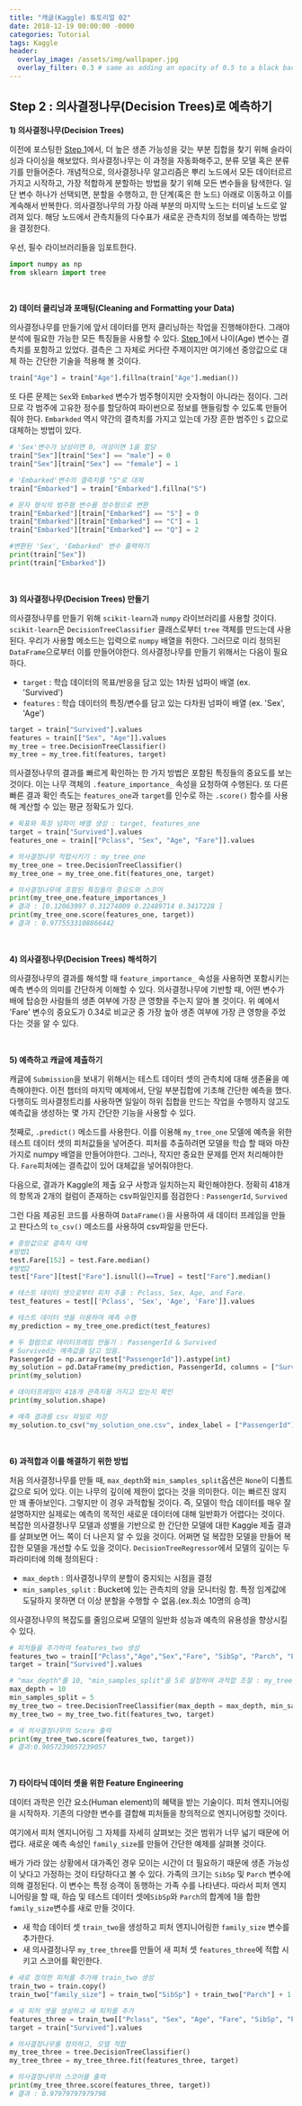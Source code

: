 ```yaml
---
title: "캐글(Kaggle) 튜토리얼 02"
date: 2018-12-19 00:00:00 -0000
categories: Tutorial
tags: Kaggle
header:
  overlay_image: /assets/img/wallpaper.jpg
  overlay_filter: 0.3 # same as adding an opacity of 0.5 to a black background
---
```

## Step 2 : 의사결정나무(Decision Trees)로 예측하기

**1) 의사결정나무(Decision Trees)**

이전에 포스팅한 [Step 1](https://wooiljeong.github.io/tutorial/kaggle_tutorial_01/)에서, 더 높은 생존 가능성을 갖는 부분 집합을 찾기 위해 슬라이싱과 다이싱을 해보았다. 의사결정나무는 이 과정을 자동화해주고, 분류 모델 혹은 분류기를 만들어준다.
개념적으로, 의사결정나무 알고리즘은 뿌리 노드에서 모든 데이터르르 가지고 시작하고, 가장 적합하게 분할하는 방법을 찾기 위해 모든 변수들을 탐색한다. 일단 변수 하나가 선택되면, 분할을 수행하고, 한 단계(혹은 한 노드) 아래로 이동하고 이를 계속해서 반복한다. 의사결정나무의 가장 아래 부분의 마지막 노드는 터미널 노드로 알려져 있다. 해당 노드에서 관측치들의 다수표가 새로운 관측치의 정보를 예측하는 방법을 결정한다.

우선, 필수 라이브러리들을 임포트한다.

```python
import numpy as np
from sklearn import tree
```


<br>

**2) 데이터 클리닝과 포매팅(Cleaning and Formatting your Data)**

의사결정나무를 만들기에 앞서 데이터를 먼저 클리닝하는 작업을 진행해야한다. 그래야 분석에 필요한 가능한 모든 특징들을 사용할 수 있다. [Step 1](https://wooiljeong.github.io/tutorial/kaggle_tutorial_01/)에서 나이(Age) 변수는 결측치를 포함하고 있었다. 결측은 그 자체로 커다란 주제이지만 여기에선 중앙값으로 대체 하는 간단한 기술을 적용해 볼 것이다.

```python
train["Age"] = train["Age"].fillna(train["Age"].median())
```

또 다른 문제는 ```Sex```와 ```Embarked``` 변수가 범주형이지만 숫자형이 아니라는 점이다. 그러므로 각 범주에 고유한 정수를 할당하여 파이썬으로 정보를 핸들링할 수 있도록 만들어줘야 한다. ```Embarkded``` 역시 약간의 결측치를 가지고 있는데 가장 흔한 범주인 ```S``` 값으로 대체하는 방법이 있다.

```python
# 'Sex'변수가 남성이면 0, 여성이면 1을 할당
train["Sex"][train["Sex"] == "male"] = 0
train["Sex"][train["Sex"] == "female"] = 1

# 'Embarked'변수의 결측치를 "S"로 대체
train["Embarked"] = train["Embarked"].fillna("S")

# 문자 형식의 범주형 변수를 정수형으로 변환
train["Embarked"][train["Embarked"] == "S"] = 0
train["Embarked"][train["Embarked"] == "C"] = 1
train["Embarked"][train["Embarked"] == "Q"] = 2

#변환된 'Sex', 'Embarked' 변수 출력하기
print(train["Sex"])
print(train["Embarked"])
```

<br>

**3) 의사결정나무(Decision Trees) 만들기**

의사결정나무를 만들기 위해 ```scikit-learn```과 ```numpy``` 라이브러리를 사용할 것이다. ```scikit-learn```은 ```DecisionTreeClassifier``` 클래스로부터 ```tree``` 객체를 만드는데 사용된다. 우리가 사용할 메소드는 입력으로 ```numpy``` 배열을 취한다. 그러므로 미리 정의된```DataFrame```으로부터 이를 만들어야한다. 의사결정나무를 만들기 위해서는 다음이 필요하다.

- ```target``` : 학습 데이터의 목표/반응을 담고 있는 1차원 넘파이 배열 (ex. 'Survived')
- ```features``` : 학습 데이터의 특징/변수를 담고 있는 다차원 넘파이 배열 (ex. 'Sex', 'Age')

```python
target = train["Survived"].values
features = train[["Sex", "Age"]].values
my_tree = tree.DecisionTreeClassifier()
my_tree = my_tree.fit(features, target)
```

의사결정나무의 결과를 빠르게 확인하는 한 가지 방법은 포함된 특징들의 중요도를 보는 것이다. 이는 나무 객체의 ```.feature_importance_``` 속성을 요청하여 수행된다. 또 다른 빠른 결과 확인 측도는 ```features_one```과 ```target```를 인수로 하는 ```.score()``` 함수를 사용해 계산할 수 있는 평균 정확도가 있다.

```python
# 목표와 특징 넘파이 배열 생성 : target, features_one
target = train["Survived"].values
features_one = train[["Pclass", "Sex", "Age", "Fare"]].values

# 의사결정나무 적합시키기 : my_tree_one
my_tree_one = tree.DecisionTreeClassifier()
my_tree_one = my_tree_one.fit(features_one, target)

# 의사결정나무에 포함된 특징들의 중요도와 스코어
print(my_tree_one.feature_importances_)
# 결과 : [0.12063997 0.31274009 0.22489714 0.3417228 ]
print(my_tree_one.score(features_one, target))
# 결과 : 0.9775533108866442
```

<br>

**4) 의사결정나무(Decision Trees) 해석하기**

의사결정나무의 결과를 해석할 때 ```feature_importance_``` 속성을 사용하면 포함시키는 예측 변수의 의미를 간단하게 이해할 수 있다. 의사결정나무에 기반할 때, 어떤 변수가 배에 탑승한 사람들의 생존 여부에 가장 큰 영향을 주는지 알아 볼 것이다. 위 예에서 'Fare' 변수의 중요도가 0.34로 비교군 중 가장 높아 생존 여부에 가장 큰 영향을 주었다는 것을 알 수 있다.


<br>

**5) 예측하고 캐글에 제출하기**

캐글에 ```Submission```을 보내기 위해서는 테스트 데이터 셋의 관측치에 대해 생존율을 예측해야한다. 이전 챕터의 마지막 예제에서, 단일 부분집합에 기초해 간단한 예측을 했다. 다행히도 의사결정트리를 사용하면 일일이 하위 집합을 만드는 작업을 수행하지 않고도 예측값을 생성하는 몇 가지 간단한 기능을 사용할 수 있다.

첫째로, ```.predict()``` 메소드를 사용한다. 이를 이용해 ```my_tree_one``` 모델에 예측을 위한 테스트 데이터 셋의 피처값들을 넣어준다. 피처를 추출하려면 모델을 학습 할 때와 마찬가지로 numpy 배열을 만들어야한다. 그러나, 작지만 중요한 문제를 먼저 처리해야한다. ```Fare```피처에는 결측값이 있어 대체값을 넣어줘야한다.

다음으로, 결과가 Kaggle의 제출 요구 사항과 일치하는지 확인해야한다. 정확히 418개의 항목과 2개의 컬럼이 존재하는 csv파일인지를 점검한다 : ```PassengerId```, ```Survived```

그런 다음 제공된 코드를 사용하여 ```DataFrame()```을 사용하여 새 데이터 프레임을 만들고 판다스의 ```to_csv()``` 메소드를 사용하여 csv파일을 만든다.


```python
# 중앙값으로 결측치 대체
#방법1
test.Fare[152] = test.Fare.median()
#방법2
test["Fare"][test["Fare"].isnull()==True] = test["Fare"].median()

# 테스트 데이터 셋으로부터 피처 추출 : Pclass, Sex, Age, and Fare.
test_features = test[['Pclass', 'Sex', 'Age', 'Fare']].values

# 테스트 데이터 셋을 이용하여 예측 수행
my_prediction = my_tree_one.predict(test_features)

# 두 컬럼으로 데이터프레임 만들기 : PassengerId & Survived
# Survived는 예측값을 담고 있음.
PassengerId = np.array(test["PassengerId"]).astype(int)
my_solution = pd.DataFrame(my_prediction, PassengerId, columns = ["Survived"])
print(my_solution)

# 데이터프레임이 418개 관측치를 가지고 있는지 확인
print(my_solution.shape)

# 예측 결과를 csv 파일로 저장
my_solution.to_csv("my_solution_one.csv", index_label = ["PassengerId"])
```


<br>

**6) 과적합과 이를 해결하기 위한 방법**

처음 의사결정나무를 만들 때, ```max_depth```와 ```min_samples_split```옵션은 ```None```이 디폴트 값으로 되어 있다. 이는 나무의 깊이에 제한이 없다는 것을 의미한다. 이는 빠르진 않지만 꽤 좋아보인다. 그렇지만 이 경우 과적합될 것이다. 즉, 모델이 학습 데이터를 매우 잘 설명하지만 실제로는 예측의 목적인 새로운 데이터에 대해 일반화가 어렵다는 것이다. 복잡한 의사결정나무 모델과 성별을 기반으로 한 간단한 모델에 대한 Kaggle 제출 결과를 살펴보면 어느 쪽이 더 나은지 알 수 있을 것이다.
어쩌면 덜 복잡한 모델을 만들어 복잡한 모델을 개선할 수도 있을 것이다. ```DecisionTreeRegressor```에서 모델의 깊이는 두 파라미터에 의해 정의된다 :

- ```max_depth``` : 의사결정나무의 분할이 중지되는 시점을 결정
- ```min_samples_split``` : Bucket에 있는 관측치의 양을 모니터링 함. 특정 임계값에 도달하지 못하면 더 이상 분할을 수행할 수 없음.(ex.최소 10명의 승객)

의사결정나무의 복잡도를 줄임으로써 모델의 일반화 성능과 예측의 유용성을 향상시킬 수 있다.

```python
# 피처들을 추가하여 features_two 생성
features_two = train[["Pclass","Age","Sex","Fare", "SibSp", "Parch", "Embarked"]].values
target = train["Survived"].values

# "max_depth"를 10, "min_samples_split"을 5로 설정하여 과적합 조절 : my_tree_two
max_depth = 10
min_samples_split = 5
my_tree_two = tree.DecisionTreeClassifier(max_depth = max_depth, min_samples_split = min_samples_split, random_state = 1)
my_tree_two = my_tree_two.fit(features_two, target)

# 새 의사결정나무의 Score 출력
print(my_tree_two.score(features_two, target))
# 결과:0.9057239057239057
```


<br>

**7) 타이타닉 데이터 셋을 위한 Feature Engineering**

데이터 과학은 인간 요소(Human element)의 혜택을 받는 기술이다. 피처 엔지니어링을 시작하자. 기존의 다양한 변수를 결합해 피처들을 창의적으로 엔지니어링할 것이다.

여기에서 피처 엔지니어링 그 자체를 자세히 살펴보는 것은 범위가 너무 넓기 때문에 어렵다. 새로운 예측 속성인 ```family_size```를 만들어 간단한 예제를 살펴볼 것이다.

배가 가라 앉는 상황에서 대가족인 경우 모이는 시간이 더 필요하기 때문에 생존 가능성이 낮다고 가정하는 것이 타당하다고 볼 수 있다. 가족의 크기는 ```SibSp``` 및 ```Parch``` 변수에 의해 결정된다. 이 변수는 특정 승객이 동행하는 가족 수를 나타낸다. 따라서 피처 엔지니어링을 할 때, 하습 및 테스트 데이터 셋에```SibSp```와 ```Parch```의 합계에 1을 합한 ```family_size```변수를 새로 만들 것이다.

- 새 학습 데이터 셋 ```train_two```을 생성하고 피처 엔지니어링한 ```family_size``` 변수를 추가한다.
- 새 의사결정나무 ```my_tree_three```를 만들어 새 피처 셋 ```features_three```에 적합 시키고 스코어를 확인한다.

```python
# 새로 정의한 피처를 추가해 train_two 생성
train_two = train.copy()
train_two["family_size"] = train_two["SibSp"] + train_two["Parch"] + 1

# 새 피처 셋을 생성하고 새 피처를 추가
features_three = train_two[["Pclass", "Sex", "Age", "Fare", "SibSp", "Parch", "family_size"]].values
target = train["Survived"].values

# 의사결정나무를 정의하고, 모델 적합
my_tree_three = tree.DecisionTreeClassifier()
my_tree_three = my_tree_three.fit(features_three, target)

# 의사결정나무의 스코어를 출력
print(my_tree_three.score(features_three, target))
# 결과 : 0.97979797979798
```



<br>
